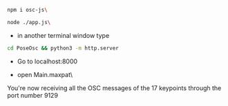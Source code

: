 ```sh
npm i osc-js\
  ```

```sh
node ./app.js\
  ```

- in another terminal window type 
```sh
cd PoseOsc && python3 -m http.server
```

- Go to localhost:8000

- open Main.maxpat\

You're now receiving all the OSC messages of the 17 keypoints through the port number 9129
